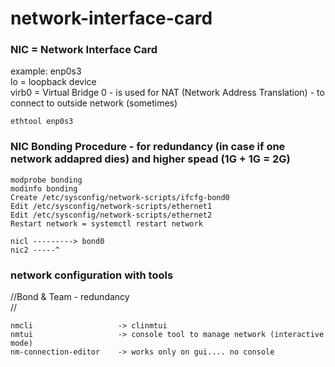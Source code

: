 # network-interface-card

### NIC = Network Interface Card 
example: enp0s3 <br>
lo = loopback device <br>
virb0 = Virtual Bridge 0 - is used for NAT (Network Address Translation) - to connect to outside network (sometimes)

```
ethtool enp0s3
```

### NIC Bonding Procedure - for redundancy (in case if one network addapred dies) and higher spead (1G + 1G = 2G)
```
modprobe bonding 
modinfo bonding 
Create /etc/sysconfig/network-scripts/ifcfg-bond0 
Edit /etc/sysconfig/network-scripts/ethernet1 
Edit /etc/sysconfig/network-scripts/ethernet2 
Restart network = systemctl restart network

nicl ---------> bond0 
nic2 -----^
```

### network configuration with tools
//Bond & Team - redundancy <br>
// 
``` 
nmcli                   -> clinmtui
nmtui                   -> console tool to manage network (interactive mode)
nm-connection-editor    -> works only on gui.... no console
```

